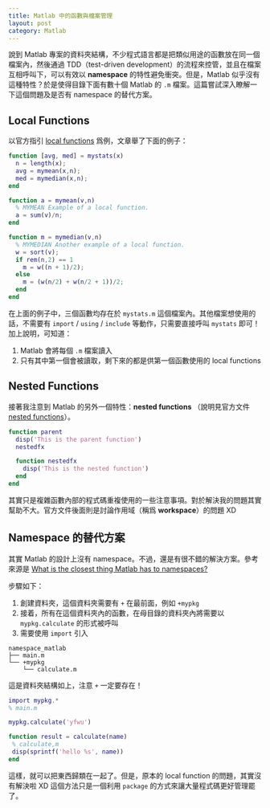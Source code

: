```yaml
---
title: Matlab 中的函數與檔案管理
layout: post
category: Matlab
---
```


說到 Matlab 專案的資料夾結構，不少程式語言都是把類似用途的函數放在同一個檔案內，然後通過 TDD（test-driven development）的流程來控管，並且在檔案互相呼叫下，可以有效以 **namespace** 的特性避免衝突。但是，Matlab 似乎沒有這種特性？於是使得目錄下面有數十個 Matlab 的 `.m` 檔案。這篇嘗試深入瞭解一下這個問題及是否有 namespace 的替代方案。

## Local Functions

以官方指引 [local functions](http://www.mathworks.com/help/matlab/matlab_prog/local-functions.html) 爲例，文章舉了下面的例子：

```matlab
function [avg, med] = mystats(x)
  n = length(x);
  avg = mymean(x,n);
  med = mymedian(x,n);
end

function a = mymean(v,n)
  % MYMEAN Example of a local function.
  a = sum(v)/n;
end

function m = mymedian(v,n)
  % MYMEDIAN Another example of a local function.
  w = sort(v);
  if rem(n,2) == 1
    m = w((n + 1)/2);
  else
    m = (w(n/2) + w(n/2 + 1))/2;
  end
end
```

在上面的例子中，三個函數均存在於 `mystats.m` 這個檔案內。其他檔案想使用的話，不需要有 `import` / `using` / `include` 等動作，只需要直接呼叫 `mystats` 即可！加上說明，可知道：

1. Matlab 會將每個 `.m` 檔案讀入
2. 只有其中第一個會被讀取，剩下來的都是供第一個函數使用的 local functions

## Nested Functions

接著我注意到 Matlab 的另外一個特性：**nested functions** （說明見官方文件 [nested functions](http://www.mathworks.com/help/matlab/matlab_prog/nested-functions.html)）。

```matlab
function parent
  disp('This is the parent function')
  nestedfx

  function nestedfx
    disp('This is the nested function')
  end
end
```

其實只是複雜函數內部的程式碼重複使用的一些注意事項。對於解決我的問題其實幫助不大。官方文件後面則是討論作用域（稱爲 **workspace**）的問題 XD

## Namespace 的替代方案

其實 Matlab 的設計上沒有 namespace。不過，還是有很不錯的解決方案。參考來源是 [What is the closest thing Matlab has to namespaces?](http://stackoverflow.com/questions/2748302/what-is-the-closest-thing-matlab-has-to-namespaces)

步驟如下：

1. 創建資料夾，這個資料夾需要有 `+` 在最前面，例如 `+mypkg`
2. 接着，所有在這個資料夾內的函數，在母目錄的資料夾內將需要以 `mypkg.calculate` 的形式被呼叫
3. 需要使用 `import` 引入

```
namespace_matlab
├── main.m
└── +mypkg
    └── calculate.m
```

這是資料夾結構如上，注意 `+` 一定要存在！

```matlab
import mypkg.*
% main.m

mypkg.calculate('yfwu')
```

```matlab
function result = calculate(name)
 % calculate,m
 disp(sprintf('hello %s', name))
end
```

這樣，就可以把東西歸類在一起了。但是，原本的 local function 的問題，其實沒有解決啦 XD 這個方法只是一個利用 `package` 的方式來讓大量程式碼更好管理罷了。
